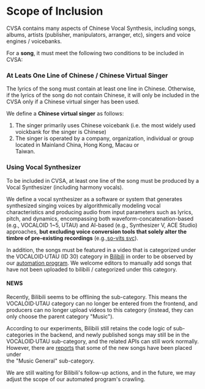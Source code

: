 # Scope of Inclusion

CVSA contains many aspects of Chinese Vocal Synthesis, including songs, albums, artists (publisher, manipulators, arranger, etc), singers and voice engines / voicebanks.

For a **song**, it must meet the following two conditions to be included in CVSA:

### At Leats One Line of Chinese / Chinese Virtual Singer

The lyrics of the song must contain at least one line in Chinese. Otherwise, if the lyrics of the song do not contain Chinese, it will only be included in the CVSA only if a Chinese virtual singer has been used.

We define a **Chinese virtual singer** as follows:

1. The singer primarily uses Chinese voicebank (i.e. the most widely used voickbank for the singer is Chinese)
2. The singer is operated by a company, organization, individual or group located in Mainland China, Hong Kong, Macau or\
   Taiwan.

### Using Vocal Synthesizer

To be included in CVSA, at least one line of the song must be produced by a Vocal Synthesizer (including harmony vocals).

We define a vocal synthesizer as a software or system that generates synthesized singing voices by algorithmically modeling vocal characteristics and producing audio from input parameters such as lyrics, pitch, and dynamics, encompassing both waveform-concatenation-based (e.g., VOCALOID 1\~5, UTAU) and AI-based (e.g., Synthesizer V, ACE Studio) approaches, **but excluding voice conversion tools that solely alter the timbre of pre-existing recordings** (e.g.,[so-vits svc](https://github.com/svc-develop-team/so-vits-svc)).



In addition, the songs must be featured in a video that is categorized under the VOCALOID·UTAU (ID 30) category in [Bilibili](https://en.wikipedia.org/wiki/Bilibili) in order to be observed by our [automation program](../architecture/overview.md#crawler). We welcome editors to manually add songs that have not been uploaded to bilibili / categorized under this category.

#### NEWS

Recently, Bilibili seems to be offlining the sub-category. This means the VOCALOID·UTAU category can no longer be entered from the frontend, and producers can no longer upload videos to this category (instead, they can only choose the parent category "Music").

According to our experiments, Bilibili still retains the code logic of sub-categories in the backend, and newly published songs may still be in the VOCALOID·UTAU sub-category, and the related APIs can still work normally. However, there are [reports](https://www.bilibili.com/opus/1041223385394184199) that some of the new songs have been placed under\
the "Music General" sub-category.

We are still waiting for Bilibili's follow-up actions, and in the future, we may adjust the scope of our automated program's crawling.
